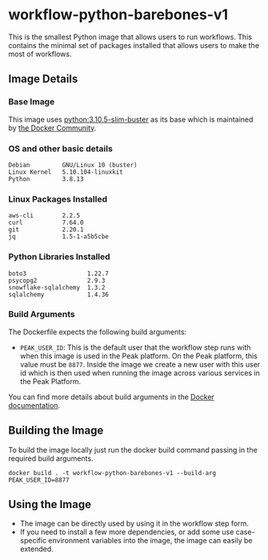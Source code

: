 # workflow-python-barebones-v1
This is the smallest Python image that allows users to run workflows. This contains the minimal set of packages installed that allows users to make the most of workflows.

## Image Details
### Base Image
This image uses [python:3.10.5-slim-buster](https://hub.docker.com/layers/python/library/python/3.10.5-slim-buster/images/sha256-e826527702aa0f69734a796bc950943106c6edf78e6c7ffc13c4d70d4025fa15?context=explore) as its base which is maintained by [the Docker Community](https://github.com/docker-library/python).

### OS and other basic details
```
Debian         GNU/Linux 10 (buster)
Linux Kernel   5.10.104-linuxkit
Python         3.8.13
```

### Linux Packages Installed
```
aws-cli        2.2.5
curl           7.64.0
git            2.20.1
jq             1.5-1-a5b5cbe
```

### Python Libraries Installed
```
boto3                 1.22.7
psycopg2              2.9.3
snowflake-sqlalchemy  1.3.2
sqlalchemy            1.4.36
```

### Build Arguments
The Dockerfile expects the following build arguments:
- `PEAK_USER_ID`: This is the default user that the workflow step runs with when this image is used in the Peak platform. On the Peak platform, this value must be `8877`. Inside the image we create a new user with this user id which is then used when running the image across various services in the Peak Platform.

You can find more details about build arguments in the [Docker documentation](https://docs.docker.com/engine/reference/commandline/build/#set-build-time-variables---build-arg).

## Building the Image
To build the image locally just run the docker build command passing in the required build arguments.
```
docker build . -t workflow-python-barebones-v1 --build-arg PEAK_USER_ID=8877
```

## Using the Image
- The image can be directly used by using it in the workflow step form.
- If you need to install a few more dependencies, or add some use case-specific environment variables into the image, the image can easily be extended.
